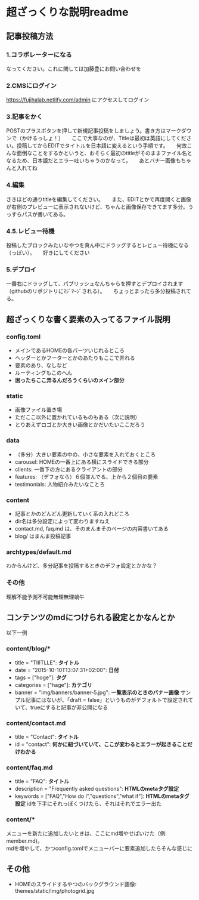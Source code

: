# 超ざっくりな説明readme

## 記事投稿方法
### 1.コラボレーターになる
なってください。これに関しては加藤豊にお問い合わせを
### 2.CMSにログイン
https://fujihalab.netlify.com/admin にアクセスしてログイン
### 3.記事をかく
POSTのプラスボタンを押して新規記事投稿をしましょう。書き方はマークダウンで（かけるっしょ！） 　
ここで大事なのが、Titleは最初は英語にしてください。投稿してからEDITでタイトルを日本語に変えるという手順です。 　
何故こんな面倒なことをするかというと、おそらく最初のtitleがそのままファイル名となるため、日本語だとエラー吐いちゃうのかなって。 　
あとバナー画像もちゃんと入れてね 　
### 4.編集
さきほどの通りtitleを編集してください。 　
また、EDITとかで再度開くと画像が右側のプレビューに表示されないけど、ちゃんと画像保存できてます多分。うっすらパスが書いてある。
### 4.5.レビュー待機
投稿したブロックみたいなやつを真ん中にドラッグするとレビュー待機になる（っぽい）。 　
好きにしてください
### 5.デプロイ
一番右にドラッグして、パブリッシュなんちゃらを押すとデプロイされます（githubのリポジトリにﾏｼﾞﾏｰｼﾞされる）。 　
ちょっとまったら多分投稿されてる。

## 超ざっくりな書く要素の入ってるファイル説明
### config.toml
- メインであるHOMEの各パーツいじれるところ
- ヘッダーとかフーターとかのあたりもここで弄れる
- 要素のあり、なしなど
- ルーティングもこのへん
- **困ったらここ弄るんだろうくらいのメイン部分**

### static
- 画像ファイル置き場
- ただここ以外に置かれているものもある（次に説明）
- とりあえずロゴとか大きい画像とかだいたいここだろう

### data
- （多分）大きい要素の中の、小さな要素を入れておくところ
- carousel: HOMEの一番上にある横にスライドできる部分
- clients: 一番下の方にあるクライアントの部分
- features: （デフォなら）６個並んでる、上から２個目の要素
- testimonials: 人物紹介みたいなことろ

### content
- 記事とかのどんどん更新していく系の入れどころ
- dir名は多分設定によって変わりますねえ
- contact.md, faq.md は、そのまんまそのページの内容書いてある
- blog/ はまんま投稿記事

### archtypes/default.md
わからんけど、多分記事を投稿するときのデフォ設定とかかな？

### その他
理解不能予測不可能無理無理蝸牛

## コンテンツのmdにつけられる設定とかなんとか
以下一例
### content/blog/*
- title = "TIIITLLE": **タイトル**
- date = "2015-10-10T13:07:31+02:00": **日付**
- tags = ["hoge"]: **タグ**
- categories = ["hage"]: **カテゴリ**
- banner = "img/banners/banner-5.jpg": **一覧表示のときのバナー画像**
サンプル記事にはないが、「draft = false」というものがデフォルトで設定されていて、trueにすると記事が非公開になる

### content/contact.md
- title = "Contact": **タイトル**
- id = "contact": **何かに紐づいていて、ここが変わるとエラーが起きることだけわかる**

### content/faq.md
- title = "FAQ": **タイトル**
- description = "Frequently asked questions": **HTMLのmetaタグ設定**
- keywords = ["FAQ","How do I","questions","what if"]: **HTMLのmetaタグ設定**
idを下手にそれっぽくつけたら、それはそれでエラー出た

### content/*
メニューを新たに追加したいときは、ここにmd増やせばいけた（例: member.md)。  
mdを増やして、かつconfig.tomlでメニューバーに要素追加したらそんな感じに

## その他
- HOMEのスライドするやつのバックグラウンド画像: themes/static/img/photogrid.jpg
